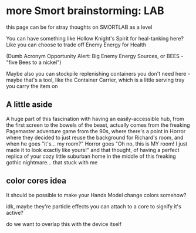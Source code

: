 # more Smort brainstorming: LAB

this page can be for stray thoughts on SMORTLAB as a level

You can have something like Hollow Knight's Spirit for heal-tanking here? Like you can choose to trade off Enemy Energy for Health

(Dumb Acronym Opportunity Alert: Big Enemy Energy Sources, or BEES - "five Bees to a nickel")

Maybe also you can stockpile replenishing containers you don't need here - maybe that's a tool, like the Container Carrier, which is a little serving tray you carry the item on

## A little aside

A huge part of this fascination with having an easily-accessible hub, from the first screen to the bowels of the beast, actually comes from the freaking Pagemaster adventure game from the 90s, where there's a point in Horror where they decided to just reuse the background for Richard's room, and when he goes "it's... my room?" Horror goes "Oh no, this is MY room! I just made it to look exactly like yours!" and that thought, of having a perfect replica of your cozy little suburban home in the middle of this freaking gothic nightmare... that stuck with me

## color cores idea

It should be possible to make your Hands Model change colors somehow?

idk, maybe they're particle effects you can attach to a core to signify it's active?

do we want to overlap this with the device itself
